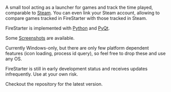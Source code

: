 A small tool acting as a launcher for games and track the time played, comparable to [Steam](http://steampowered.com). You can even link your Steam account, allowing to compare games tracked in FireStarter with those tracked in Steam.

FireStarter is implemented with [Python](http://www.python.org/) and [PyQt](http://www.riverbankcomputing.co.uk/software/pyqt/intro).

Some [Screenshots](Screenshots.md) are available.

Currently Windows-only, but there are only few platform dependent features (icon loading, process id query), so feel free to drop these and use any OS.


FireStarter is still in early development status and receives updates infrequently. Use at your own risk.

Checkout the repository for the latest version.